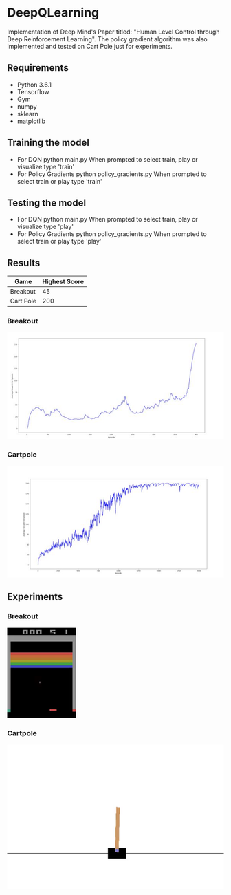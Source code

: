 # DeepQLearning
Implementation of Deep Mind's Paper titled: "Human Level Control through Deep Reinforcement Learning". The policy gradient algorithm was also implemented and tested on Cart Pole just for experiments.

## Requirements
- Python 3.6.1
- Tensorflow
- Gym
- numpy
- sklearn
- matplotlib

## Training the model
- For DQN python main.py
 When prompted to select train, play or visualize type 'train'
- For Policy Gradients python policy_gradients.py
 When prompted to select train or play type 'train'

## Testing the model
- For DQN python main.py
 When prompted to select train, play or visualize type 'play'
- For Policy Gradients python policy_gradients.py
 When prompted to select train or play type 'play'

## Results

| Game |Highest Score|
|------|-----|
|Breakout|45|
|Cart Pole|200|

### Breakout
![alt text](https://github.com/kabirahuja2431/DeepQLearning/blob/master/images/dqn.JPG "Breakout")

### Cartpole
![alt text](https://github.com/kabirahuja2431/DeepQLearning/blob/master/images/pg.JPG "CartPole")

## Experiments

### Breakout
![alt text](https://github.com/kabirahuja2431/DeepQLearning/blob/master/images/breakout.gif "Breakout")

### Cartpole
![alt text](https://github.com/kabirahuja2431/DeepQLearning/blob/master/images/cartpole.gif "CartPole")


